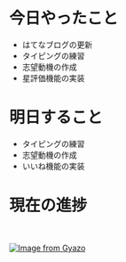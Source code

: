 # 今日やったこと
- はてなブログの更新
- タイピングの練習
- 志望動機の作成
- 星評価機能の実装

# 明日すること
- タイピングの練習
- 志望動機の作成
- いいね機能の実装

# 現在の進捗
<br>

[![Image from Gyazo](https://i.gyazo.com/7df5f3675cb365e16ba357f979baef7c.gif)](https://gyazo.com/7df5f3675cb365e16ba357f979baef7c)

